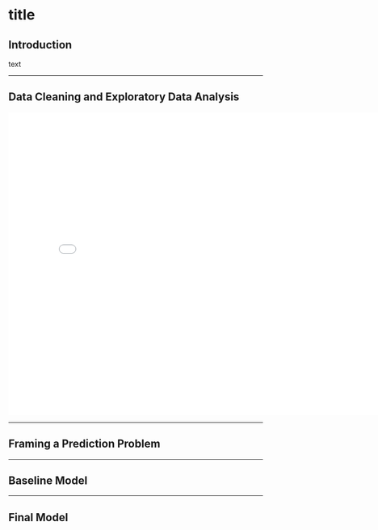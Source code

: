 # title

## Introduction

text

---

## Data Cleaning and Exploratory Data Analysis

<iframe
  src="assets/calories.html"
  width="800"
  height="600"
  frameborder="0"
></iframe>


---

## Framing a Prediction Problem

---

## Baseline Model

---

## Final Model
